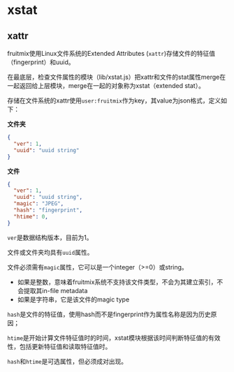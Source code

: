 # xstat

## xattr

fruitmix使用Linux文件系统的Extended Attributes (`xattr`)存储文件的特征值（fingerprint）和uuid。

在最底层，检查文件属性的模块（lib/xstat.js）把xattr和文件的stat属性merge在一起返回给上层模块，merge在一起的对象称为xstat（extended stat）。

存储在文件系统的xattr使用`user:fruitmix`作为key，其value为json格式，定义如下：

**文件夹**
```json
{
  "ver": 1,
  "uuid": "uuid string"
}
```

**文件**
```json
{
  "ver": 1,
  "uuid": "uuid string",
  "magic": "JPEG",
  "hash": "fingerprint",
  "htime": 0,
}
```
`ver`是数据结构版本，目前为1。

文件或文件夹均具有`uuid`属性。

文件必须需有`magic`属性，它可以是一个integer（>=0）或string。
* 如果是整数，意味着fruitmix系统不支持该文件类型，不会为其建立索引，不会提取其in-file metadata
* 如果是字符串，它是该文件的magic type

`hash`是文件的特征值，使用hash而不是fingerprint作为属性名称是因为历史原因；

`htime`是开始计算文件特征值时的时间，xstat模块根据该时间判断特征值的有效性，包括更新特征值和读取特征值时。

`hash`和`htime`是可选属性，但必须成对出现。



